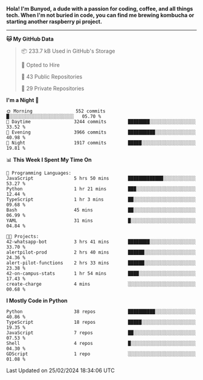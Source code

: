 <p>
<b>Hola! I'm Bunyod, a dude with a passion for coding, coffee, and all things tech. When I'm not buried in code, you can find me brewing kombucha or starting another raspberry pi project.</b>
</p>

---

<!--START_SECTION:waka-->
**🐱 My GitHub Data** 

> 📦 233.7 kB Used in GitHub's Storage 
 > 
> 💼 Opted to Hire
 > 
> 📜 43 Public Repositories 
 > 
> 🔑 29 Private Repositories 
 > 
**I'm a Night 🦉** 

```text
🌞 Morning                552 commits         █░░░░░░░░░░░░░░░░░░░░░░░░   05.70 % 
🌆 Daytime                3244 commits        ████████░░░░░░░░░░░░░░░░░   33.52 % 
🌃 Evening                3966 commits        ██████████░░░░░░░░░░░░░░░   40.98 % 
🌙 Night                  1917 commits        █████░░░░░░░░░░░░░░░░░░░░   19.81 % 
```


📊 **This Week I Spent My Time On** 

```text
💬 Programming Languages: 
JavaScript               5 hrs 50 mins       █████████████░░░░░░░░░░░░   53.27 % 
Python                   1 hr 21 mins        ███░░░░░░░░░░░░░░░░░░░░░░   12.44 % 
TypeScript               1 hr 3 mins         ██░░░░░░░░░░░░░░░░░░░░░░░   09.68 % 
Bash                     45 mins             ██░░░░░░░░░░░░░░░░░░░░░░░   06.99 % 
YAML                     31 mins             █░░░░░░░░░░░░░░░░░░░░░░░░   04.84 % 

🐱‍💻 Projects: 
42-whatsapp-bot          3 hrs 41 mins       ████████░░░░░░░░░░░░░░░░░   33.70 % 
alertpilot-prod          2 hrs 40 mins       ██████░░░░░░░░░░░░░░░░░░░   24.36 % 
alert-pilot-functions    2 hrs 33 mins       ██████░░░░░░░░░░░░░░░░░░░   23.38 % 
42-on-campus-stats       1 hr 54 mins        ████░░░░░░░░░░░░░░░░░░░░░   17.43 % 
create-charge            4 mins              ░░░░░░░░░░░░░░░░░░░░░░░░░   00.68 % 
```

**I Mostly Code in Python** 

```text
Python                   38 repos            ██████████░░░░░░░░░░░░░░░   40.86 % 
TypeScript               18 repos            █████░░░░░░░░░░░░░░░░░░░░   19.35 % 
JavaScript               7 repos             ██░░░░░░░░░░░░░░░░░░░░░░░   07.53 % 
Shell                    4 repos             █░░░░░░░░░░░░░░░░░░░░░░░░   04.30 % 
GDScript                 1 repo              ░░░░░░░░░░░░░░░░░░░░░░░░░   01.08 % 
```




 Last Updated on 25/02/2024 18:34:06 UTC
<!--END_SECTION:waka-->
